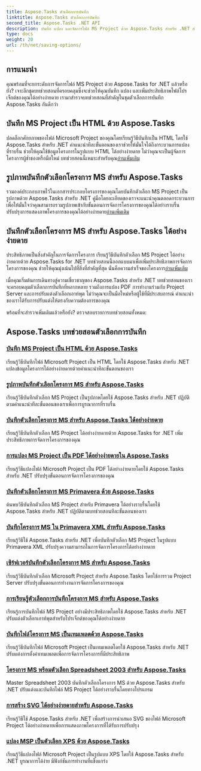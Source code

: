 ```yaml
---
title: Aspose.Tasks ตัวเลือกการบันทึก
linktitle: Aspose.Tasks ตัวเลือกการบันทึก
second_title: Aspose.Tasks .NET API
description: บันทึก แปลง และจัดการไฟล์ MS Project ด้วย Aspose.Tasks สำหรับ .NET สำรวจบทช่วยสอนทีละขั้นตอนสำหรับ HTML, รูปภาพ, PDF, Primavera, เทมเพลต และอื่นๆ
type: docs
weight: 20
url: /th/net/saving-options/
---
```


## การแนะนำ

คุณพร้อมที่จะยกระดับการจัดการไฟล์ MS Project ด้วย Aspose.Tasks for .NET แล้วหรือยัง? เจาะลึกชุดบทช่วยสอนที่ครอบคลุมซึ่งจะช่วยให้คุณบันทึก แปลง และเพิ่มประสิทธิภาพไฟล์โปรเจ็กต์ของคุณได้อย่างง่ายดาย เรามาสำรวจบทช่วยสอนที่สำคัญในชุดตัวเลือกการบันทึก Aspose.Tasks กันดีกว่า

## บันทึก MS Project เป็น HTML ด้วย Aspose.Tasks

 ปลดล็อกศักยภาพของไฟล์ Microsoft Project ของคุณโดยเรียนรู้วิธีบันทึกเป็น HTML โดยใช้ Aspose.Tasks สำหรับ .NET คำแนะนำทีละขั้นตอนของเราช่วยให้มั่นใจได้ถึงกระบวนการแปลงที่ราบรื่น ช่วยให้คุณใช้ข้อมูลโครงการในรูปแบบ HTML ได้อย่างง่ายดาย ไม่ว่าคุณจะเป็นผู้จัดการโครงการผู้ช่ำชองหรือมือใหม่ บทช่วยสอนนี้เหมาะสำหรับคุณ[อ่านเพิ่มเติม](./html-save-options/)

## รูปภาพบันทึกตัวเลือกโครงการ MS สำหรับ Aspose.Tasks

รวมองค์ประกอบภาพไว้ในเอกสารประกอบโครงการของคุณโดยบันทึกตัวเลือก MS Project เป็นรูปภาพด้วย Aspose.Tasks สำหรับ .NET คู่มือโดยละเอียดของเราจะแนะนำคุณตลอดกระบวนการ เพื่อให้มั่นใจว่าคุณสามารถรวมรูปภาพเข้ากับขั้นตอนการจัดการโครงการของคุณได้อย่างราบรื่น ปรับปรุงการแสดงภาพโครงการของคุณได้อย่างง่ายดาย[อ่านเพิ่มเติม](./image-save-options/)

## บันทึกตัวเลือกโครงการ MS สำหรับ Aspose.Tasks ได้อย่างง่ายดาย

 ประสิทธิภาพเป็นสิ่งสำคัญในการจัดการโครงการ เรียนรู้วิธีบันทึกตัวเลือก MS Project ได้อย่างง่ายดายด้วย Aspose.Tasks for .NET บทช่วยสอนนี้ออกแบบมาเพื่อเพิ่มประสิทธิภาพการจัดการโครงการของคุณ ช่วยให้คุณมุ่งเน้นไปที่สิ่งที่สำคัญที่สุด นั่นคือความสำเร็จของโครงการ[อ่านเพิ่มเติม](./mpp-save-options/)

เมื่อคุณเริ่มต้นการเดินทางสู่ความเชี่ยวชาญของ Aspose.Tasks สำหรับ .NET บทช่วยสอนของเราจะครอบคลุมตัวเลือกการบันทึกที่หลากหลาย รวมถึงการแปลง PDF การทำงานร่วมกับ Project Server และการปรับแต่งตัวเลือกเอาท์พุต ไม่ว่าคุณจะเป็นมือใหม่หรือผู้ใช้ที่มีประสบการณ์ คำแนะนำของเราได้รับการปรับแต่งให้ตรงกับความต้องการของคุณ

พร้อมที่จะสำรวจเพิ่มเติมแล้วหรือยัง? ตรวจสอบรายการบทช่วยสอนทั้งหมด:

## Aspose.Tasks บทช่วยสอนตัวเลือกการบันทึก
### [บันทึก MS Project เป็น HTML ด้วย Aspose.Tasks](./html-save-options/)
เรียนรู้วิธีบันทึกไฟล์ Microsoft Project เป็น HTML โดยใช้ Aspose.Tasks สำหรับ .NET แปลงข้อมูลโครงการได้อย่างง่ายดายด้วยคำแนะนำทีละขั้นตอนของเรา
### [รูปภาพบันทึกตัวเลือกโครงการ MS สำหรับ Aspose.Tasks](./image-save-options/)
เรียนรู้วิธีบันทึกตัวเลือก MS Project เป็นรูปภาพโดยใช้ Aspose.Tasks สำหรับ .NET ปฏิบัติตามคำแนะนำทีละขั้นตอนของเราเพื่อการบูรณาการที่ราบรื่น
### [บันทึกตัวเลือกโครงการ MS สำหรับ Aspose.Tasks ได้อย่างง่ายดาย](./mpp-save-options/)
เรียนรู้วิธีบันทึกตัวเลือก MS Project ได้อย่างง่ายดายด้วย Aspose.Tasks for .NET เพิ่มประสิทธิภาพการจัดการโครงการของคุณ
### [การแปลง MS Project เป็น PDF ได้อย่างง่ายดายใน Aspose.Tasks](./pdf-save-options/)
เรียนรู้วิธีแปลงไฟล์ Microsoft Project เป็น PDF ได้อย่างง่ายดายโดยใช้ Aspose.Tasks สำหรับ .NET ปรับปรุงขั้นตอนการจัดการโครงการของคุณ
### [บันทึกตัวเลือกโครงการ MS Primavera ด้วย Aspose.Tasks](./primavera-save-options/)
ค้นพบวิธีบันทึกตัวเลือก MS Project สำหรับ Primavera ได้อย่างราบรื่นโดยใช้ Aspose.Tasks สำหรับ .NET ปฏิบัติตามบทช่วยสอนทีละขั้นตอนของเรา
### [บันทึกโครงการ MS ใน Primavera XML สำหรับ Aspose.Tasks](./primavera-xml-save-options/)
เรียนรู้วิธีใช้ Aspose.Tasks สำหรับ .NET เพื่อบันทึกตัวเลือก MS Project ในรูปแบบ Primavera XML ปรับปรุงความสามารถในการจัดการโครงการได้อย่างง่ายดาย
### [เซิร์ฟเวอร์บันทึกตัวเลือกโครงการ MS สำหรับ Aspose.Tasks](./project-server-save-options/)
เรียนรู้วิธีบันทึกตัวเลือก Microsoft Project สำหรับ Aspose.Tasks โดยใช้การรวม Project Server ปรับปรุงขั้นตอนการทำงานการจัดการโครงการของคุณ
### [การเรียนรู้ตัวเลือกการบันทึกโครงการ MS สำหรับ Aspose.Tasks](./general-save-options/)
เรียนรู้การบันทึกไฟล์ MS Project อย่างมีประสิทธิภาพโดยใช้ Aspose.Tasks สำหรับ .NET ปรับแต่งตัวเลือกเอาท์พุตสำหรับโปรเจ็กต์ของคุณได้อย่างง่ายดาย
### [บันทึกไฟล์โครงการ MS เป็นเทมเพลตด้วย Aspose.Tasks](./save-template-options/)
เรียนรู้วิธีบันทึกไฟล์ Microsoft Project เป็นเทมเพลตโดยใช้ Aspose.Tasks สำหรับ .NET ปรับแต่งการตั้งค่าเทมเพลตเพื่อการจัดการโครงการที่มีประสิทธิภาพ
### [โครงการ MS พร้อมตัวเลือก Spreadsheet 2003 สำหรับ Aspose.Tasks](./spreadsheet-2003-save-options/)
Master Spreadsheet 2003 บันทึกตัวเลือกโครงการ MS ด้วย Aspose.Tasks สำหรับ .NET ปรับแต่งและบันทึกไฟล์ MS Project ได้อย่างราบรื่นโดยทางโปรแกรม
### [การสร้าง SVG ได้อย่างง่ายดายสำหรับ Aspose.Tasks](./svg-options/)
เรียนรู้วิธีใช้ Aspose.Tasks สำหรับ .NET เพื่อสร้างการนำเสนอ SVG ของไฟล์ Microsoft Project ได้อย่างง่ายดายเพื่อการแสดงภาพโครงการที่ได้รับการปรับปรุง
### [แปลง MSP เป็นตัวเลือก XPS ด้วย Aspose.Tasks](./xps-options/)
เรียนรู้วิธีแปลงไฟล์ Microsoft Project เป็นรูปแบบ XPS โดยใช้ Aspose.Tasks สำหรับ .NET บูรณาการได้ง่าย มีฟังก์ชันการทำงานที่แข็งแกร่ง